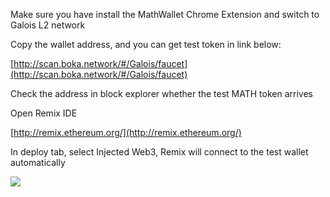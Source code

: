 Make sure you have install the MathWallet Chrome Extension and switch to Galois L2 network

Copy the wallet address, and you can get test token in link below:

[http://scan.boka.network/#/Galois/faucet](http://scan.boka.network/#/Galois/faucet)

Check the address in block explorer whether the test MATH token arrives

Open Remix IDE

[http://remix.ethereum.org/](http://remix.ethereum.org/)

In deploy tab, select Injected Web3, Remix will connect to the test wallet automatically

![](http://qiniu.eth.fm/2020-11-06-16046496450239.jpg)
